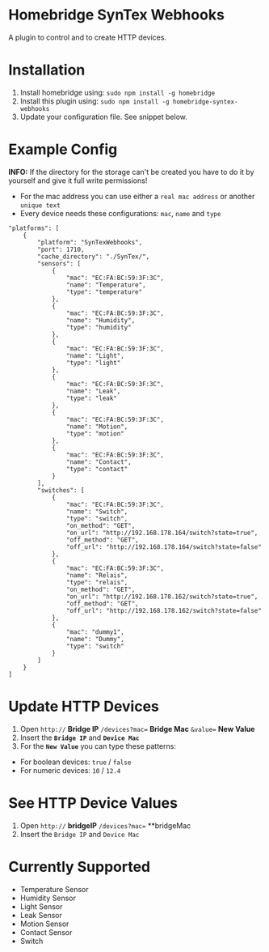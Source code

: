 # Homebridge SynTex Webhooks
A plugin to control and to create HTTP devices.


# Installation
1. Install homebridge using: `sudo npm install -g homebridge`
2. Install this plugin using: `sudo npm install -g homebridge-syntex-webhooks`
3. Update your configuration file. See snippet below.


# Example Config
**INFO:** If the directory for the storage can't be created you have to do it by yourself and give it full write permissions!
- For the mac address you can use either a `real mac address` or another `unique text`
- Every device needs these configurations: `mac`, `name` and `type`

```
"platforms": [
    {
        "platform": "SynTexWebhooks",
        "port": 1710,
        "cache_directory": "./SynTex/",
        "sensors": [
            {
                "mac": "EC:FA:BC:59:3F:3C",
                "name": "Temperature",
                "type": "temperature"
            },
            {
                "mac": "EC:FA:BC:59:3F:3C",
                "name": "Humidity",
                "type": "humidity"
            },
            {
                "mac": "EC:FA:BC:59:3F:3C",
                "name": "Light",
                "type": "light"
            },
            {
                "mac": "EC:FA:BC:59:3F:3C",
                "name": "Leak",
                "type": "leak"
            },
            {
                "mac": "EC:FA:BC:59:3F:3C",
                "name": "Motion",
                "type": "motion"
            },
            {
                "mac": "EC:FA:BC:59:3F:3C",
                "name": "Contact",
                "type": "contact"
            }
        ],
        "switches": [
            {
                "mac": "EC:FA:BC:59:3F:3C",
                "name": "Switch",
                "type": "switch",
                "on_method": "GET",
                "on_url": "http://192.168.178.164/switch?state=true",
                "off_method": "GET",
                "off_url": "http://192.168.178.164/switch?state=false"
            },
            {
                "mac": "EC:FA:BC:59:3F:3C",
                "name": "Relais",
                "type": "relais",
                "on_method": "GET",
                "on_url": "http://192.168.178.162/switch?state=true",
                "off_method": "GET",
                "off_url": "http://192.168.178.162/switch?state=false"
            },
            {
                "mac": "dummy1",
                "name": "Dummy",
                "type": "switch"
            }
        ]
    }
]
```

# Update HTTP Devices
1. Open `http://`  **Bridge IP**  `/devices?mac=`  **Bridge Mac**  `&value=`  **New Value**
2. Insert the **`Bridge IP`** and **`Device Mac`**
3. For the **`New Value`** you can type these patterns:
- For boolean devices: `true` / `false`
- For numeric devices: `10` / `12.4`


# See HTTP Device Values
1. Open `http://`  **bridgeIP**  `/devices?mac=`  **bridgeMac
2. Insert the `Bridge IP` and `Device Mac`


# Currently Supported
- Temperature Sensor
- Humidity Sensor
- Light Sensor
- Leak Sensor
- Motion Sensor
- Contact Sensor
- Switch